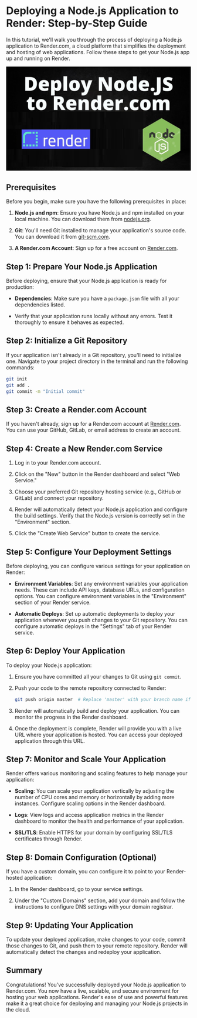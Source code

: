 # Deploying a Node.js Application to Render: Step-by-Step Guide

In this tutorial, we'll walk you through the process of deploying a Node.js application to Render.com, a cloud platform that simplifies the deployment and hosting of web applications. Follow these steps to get your Node.js app up and running on Render.

![Deploy node js on render.com](../Assets/Deploy%20NodeJS%20on%20render.com.png)

## Prerequisites

Before you begin, make sure you have the following prerequisites in place:

1. **Node.js and npm**: Ensure you have Node.js and npm installed on your local machine. You can download them from [nodejs.org](https://nodejs.org/).

2. **Git**: You'll need Git installed to manage your application's source code. You can download it from [git-scm.com](https://git-scm.com/).

3. **A Render.com Account**: Sign up for a free account on [Render.com](https://render.com/).

## Step 1: Prepare Your Node.js Application

Before deploying, ensure that your Node.js application is ready for production:

- **Dependencies**: Make sure you have a `package.json` file with all your dependencies listed.

- Verify that your application runs locally without any errors. Test it thoroughly to ensure it behaves as expected.

## Step 2: Initialize a Git Repository

If your application isn't already in a Git repository, you'll need to initialize one. Navigate to your project directory in the terminal and run the following commands:

```bash
git init
git add .
git commit -m "Initial commit"
```

## Step 3: Create a Render.com Account

If you haven't already, sign up for a Render.com account at [Render.com](https://render.com/). You can use your GitHub, GitLab, or email address to create an account.

## Step 4: Create a New Render.com Service

1. Log in to your Render.com account.

2. Click on the "New" button in the Render dashboard and select "Web Service."

3. Choose your preferred Git repository hosting service (e.g., GitHub or GitLab) and connect your repository.

4. Render will automatically detect your Node.js application and configure the build settings. Verify that the Node.js version is correctly set in the "Environment" section.

5. Click the "Create Web Service" button to create the service.

## Step 5: Configure Your Deployment Settings

Before deploying, you can configure various settings for your application on Render:

- **Environment Variables**: Set any environment variables your application needs. These can include API keys, database URLs, and configuration options. You can configure environment variables in the "Environment" section of your Render service.

- **Automatic Deploys**: Set up automatic deployments to deploy your application whenever you push changes to your Git repository. You can configure automatic deploys in the "Settings" tab of your Render service.

## Step 6: Deploy Your Application

To deploy your Node.js application:

1. Ensure you have committed all your changes to Git using `git commit`.

2. Push your code to the remote repository connected to Render:

   ```bash
   git push origin master  # Replace 'master' with your branch name if needed
   ```

3. Render will automatically build and deploy your application. You can monitor the progress in the Render dashboard.

4. Once the deployment is complete, Render will provide you with a live URL where your application is hosted. You can access your deployed application through this URL.

## Step 7: Monitor and Scale Your Application

Render offers various monitoring and scaling features to help manage your application:

- **Scaling**: You can scale your application vertically by adjusting the number of CPU cores and memory or horizontally by adding more instances. Configure scaling options in the Render dashboard.

- **Logs**: View logs and access application metrics in the Render dashboard to monitor the health and performance of your application.

- **SSL/TLS**: Enable HTTPS for your domain by configuring SSL/TLS certificates through Render.

## Step 8: Domain Configuration (Optional)

If you have a custom domain, you can configure it to point to your Render-hosted application:

1. In the Render dashboard, go to your service settings.

2. Under the "Custom Domains" section, add your domain and follow the instructions to configure DNS settings with your domain registrar.

## Step 9: Updating Your Application

To update your deployed application, make changes to your code, commit those changes to Git, and push them to your remote repository. Render will automatically detect the changes and redeploy your application.

## Summary

Congratulations! You've successfully deployed your Node.js application to Render.com. You now have a live, scalable, and secure environment for hosting your web applications. Render's ease of use and powerful features make it a great choice for deploying and managing your Node.js projects in the cloud.